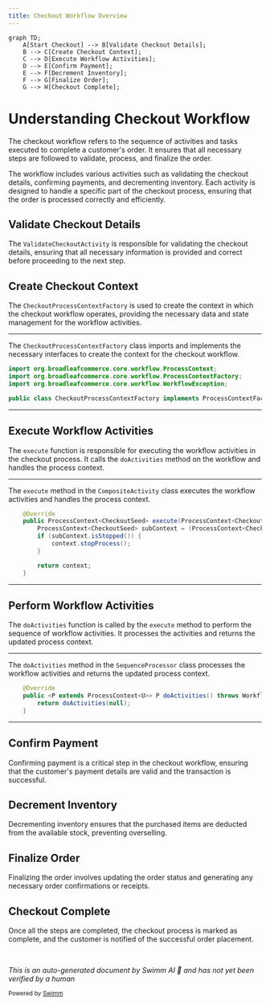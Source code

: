 ```yaml
---
title: Checkout Workflow Overview
---
```

```mermaid
graph TD;
    A[Start Checkout] --> B[Validate Checkout Details];
    B --> C[Create Checkout Context];
    C --> D[Execute Workflow Activities];
    D --> E[Confirm Payment];
    E --> F[Decrement Inventory];
    F --> G[Finalize Order];
    G --> H[Checkout Complete];
```

# Understanding Checkout Workflow

The checkout workflow refers to the sequence of activities and tasks executed to complete a customer's order. It ensures that all necessary steps are followed to validate, process, and finalize the order.

The workflow includes various activities such as validating the checkout details, confirming payments, and decrementing inventory. Each activity is designed to handle a specific part of the checkout process, ensuring that the order is processed correctly and efficiently.

## Validate Checkout Details

The `ValidateCheckoutActivity` is responsible for validating the checkout details, ensuring that all necessary information is provided and correct before proceeding to the next step.

## Create Checkout Context

The <SwmToken path="core/broadleaf-framework/src/main/java/org/broadleafcommerce/core/checkout/service/workflow/CheckoutProcessContextFactory.java" pos="25:4:4" line-data="public class CheckoutProcessContextFactory implements ProcessContextFactory&lt;CheckoutSeed, CheckoutSeed&gt; {">`CheckoutProcessContextFactory`</SwmToken> is used to create the context in which the checkout workflow operates, providing the necessary data and state management for the workflow activities.

<SwmSnippet path="/core/broadleaf-framework/src/main/java/org/broadleafcommerce/core/checkout/service/workflow/CheckoutProcessContextFactory.java" line="21">

---

The <SwmToken path="core/broadleaf-framework/src/main/java/org/broadleafcommerce/core/checkout/service/workflow/CheckoutProcessContextFactory.java" pos="25:4:4" line-data="public class CheckoutProcessContextFactory implements ProcessContextFactory&lt;CheckoutSeed, CheckoutSeed&gt; {">`CheckoutProcessContextFactory`</SwmToken> class imports and implements the necessary interfaces to create the context for the checkout workflow.

```java
import org.broadleafcommerce.core.workflow.ProcessContext;
import org.broadleafcommerce.core.workflow.ProcessContextFactory;
import org.broadleafcommerce.core.workflow.WorkflowException;

public class CheckoutProcessContextFactory implements ProcessContextFactory<CheckoutSeed, CheckoutSeed> {
```

---

</SwmSnippet>

## Execute Workflow Activities

The <SwmToken path="core/broadleaf-framework/src/main/java/org/broadleafcommerce/core/checkout/service/workflow/CompositeActivity.java" pos="32:8:8" line-data="    public ProcessContext&lt;CheckoutSeed&gt; execute(ProcessContext&lt;CheckoutSeed&gt; context) throws Exception {">`execute`</SwmToken> function is responsible for executing the workflow activities in the checkout process. It calls the <SwmToken path="core/broadleaf-framework/src/main/java/org/broadleafcommerce/core/checkout/service/workflow/CompositeActivity.java" pos="33:19:19" line-data="        ProcessContext&lt;CheckoutSeed&gt; subContext = (ProcessContext&lt;CheckoutSeed&gt;) workflow.doActivities(context.getSeedData());">`doActivities`</SwmToken> method on the workflow and handles the process context.

<SwmSnippet path="/core/broadleaf-framework/src/main/java/org/broadleafcommerce/core/checkout/service/workflow/CompositeActivity.java" line="31">

---

The <SwmToken path="core/broadleaf-framework/src/main/java/org/broadleafcommerce/core/checkout/service/workflow/CompositeActivity.java" pos="32:8:8" line-data="    public ProcessContext&lt;CheckoutSeed&gt; execute(ProcessContext&lt;CheckoutSeed&gt; context) throws Exception {">`execute`</SwmToken> method in the <SwmToken path="core/broadleaf-framework/src/main/java/org/broadleafcommerce/core/checkout/service/workflow/CompositeActivity.java" pos="24:4:4" line-data="public class CompositeActivity extends BaseActivity&lt;ProcessContext&lt;CheckoutSeed&gt;&gt; {">`CompositeActivity`</SwmToken> class executes the workflow activities and handles the process context.

```java
    @Override
    public ProcessContext<CheckoutSeed> execute(ProcessContext<CheckoutSeed> context) throws Exception {
        ProcessContext<CheckoutSeed> subContext = (ProcessContext<CheckoutSeed>) workflow.doActivities(context.getSeedData());
        if (subContext.isStopped()) {
            context.stopProcess();
        }

        return context;
    }
```

---

</SwmSnippet>

## Perform Workflow Activities

The <SwmToken path="core/broadleaf-framework/src/main/java/org/broadleafcommerce/core/checkout/service/workflow/CompositeActivity.java" pos="33:19:19" line-data="        ProcessContext&lt;CheckoutSeed&gt; subContext = (ProcessContext&lt;CheckoutSeed&gt;) workflow.doActivities(context.getSeedData());">`doActivities`</SwmToken> function is called by the <SwmToken path="core/broadleaf-framework/src/main/java/org/broadleafcommerce/core/checkout/service/workflow/CompositeActivity.java" pos="32:8:8" line-data="    public ProcessContext&lt;CheckoutSeed&gt; execute(ProcessContext&lt;CheckoutSeed&gt; context) throws Exception {">`execute`</SwmToken> method to perform the sequence of workflow activities. It processes the activities and returns the updated process context.

<SwmSnippet path="/core/broadleaf-framework/src/main/java/org/broadleafcommerce/core/workflow/SequenceProcessor.java" line="40">

---

The <SwmToken path="core/broadleaf-framework/src/main/java/org/broadleafcommerce/core/workflow/SequenceProcessor.java" pos="41:15:15" line-data="    public &lt;P extends ProcessContext&lt;U&gt;&gt; P doActivities() throws WorkflowException {">`doActivities`</SwmToken> method in the <SwmToken path="core/broadleaf-framework/src/main/java/org/broadleafcommerce/core/workflow/SequenceProcessor.java" pos="29:4:4" line-data="public class SequenceProcessor&lt;U, T&gt; extends BaseProcessor&lt;U, T&gt; {">`SequenceProcessor`</SwmToken> class processes the workflow activities and returns the updated process context.

```java
    @Override
    public <P extends ProcessContext<U>> P doActivities() throws WorkflowException {
        return doActivities(null);
    }
```

---

</SwmSnippet>

## Confirm Payment

Confirming payment is a critical step in the checkout workflow, ensuring that the customer's payment details are valid and the transaction is successful.

## Decrement Inventory

Decrementing inventory ensures that the purchased items are deducted from the available stock, preventing overselling.

## Finalize Order

Finalizing the order involves updating the order status and generating any necessary order confirmations or receipts.

## Checkout Complete

Once all the steps are completed, the checkout process is marked as complete, and the customer is notified of the successful order placement.

&nbsp;

*This is an auto-generated document by Swimm AI 🌊 and has not yet been verified by a human*

<SwmMeta version="3.0.0" repo-id="Z2l0aHViJTNBJTNBQnJvYWRsZWFmQ29tbWVyY2UtZGVtby1uZXclM0ElM0FTd2ltbS1EZW1v" repo-name="BroadleafCommerce-demo-new" doc-type="overview"><sup>Powered by [Swimm](/)</sup></SwmMeta>
